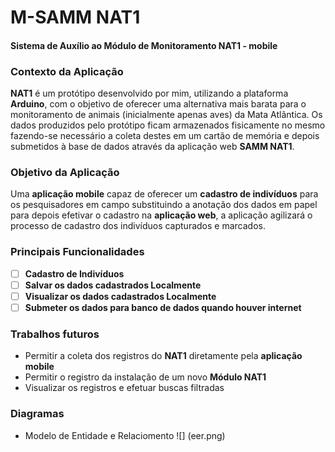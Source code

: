 # M-SAMM NAT1
#### Sistema de Auxílio ao Módulo de Monitoramento NAT1 - mobile

### Contexto da Aplicação
**NAT1** é um protótipo desenvolvido por mim, utilizando a plataforma **Arduino**, com o objetivo de oferecer uma alternativa mais barata para o monitoramento de animais (inicialmente apenas aves) da Mata Atlântica. Os dados produzidos pelo protótipo ficam armazenados fisicamente no mesmo fazendo-se necessário a coleta destes em um cartão de memória e depois submetidos à base de dados através da aplicação web **SAMM NAT1**.

### Objetivo da Aplicação
Uma **aplicação mobile** capaz de oferecer um **cadastro de indivíduos** para os pesquisadores em campo substituindo a anotação dos dados em papel para depois efetivar o cadastro na **aplicação web**, a aplicação agilizará o processo de cadastro dos indivíduos capturados e marcados.

### Principais Funcionalidades

- [ ] **Cadastro de Indivíduos**
- [ ] **Salvar os dados cadastrados Localmente**
- [ ] **Visualizar os dados cadastrados Localmente**
- [ ] **Submeter os dados para banco de dados quando houver internet**

### Trabalhos futuros

- Permitir a coleta dos registros do **NAT1** diretamente pela **aplicação mobile**
- Permitir o registro da instalação de um novo **Módulo NAT1**
- Visualizar os registros e efetuar buscas filtradas

### Diagramas

- Modelo de Entidade e Relaciomento
![] (eer.png)
